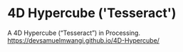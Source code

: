 # 4D Hypercube ('Tesseract')
 A 4D Hypercube (“Tesseract”) in Processing.
https://devsamuelmwangi.github.io/4D-Hypercube/
